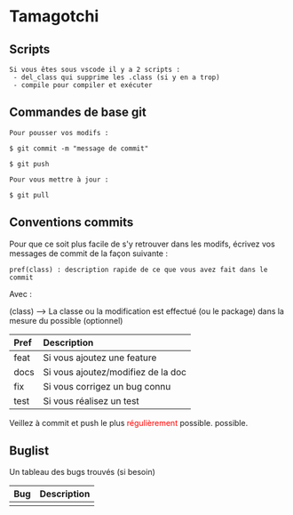 # Tamagotchi

## Scripts

```
Si vous êtes sous vscode il y a 2 scripts :
 - del_class qui supprime les .class (si y en a trop)
 - compile pour compiler et exécuter
```


## Commandes de base git 

```
Pour pousser vos modifs : 

$ git commit -m "message de commit"

$ git push

Pour vous mettre à jour :

$ git pull
```

## Conventions commits


Pour que ce soit plus facile de s'y retrouver dans les modifs, écrivez vos messages de commit de la façon suivante :
```
pref(class) : description rapide de ce que vous avez fait dans le commit

```
Avec : 


(class) --> La classe ou la modification est effectué (ou le package) dans la mesure du possible (optionnel) 


| Pref  | Description | 
| :--------------- | :--------------- |
| feat  | Si vous ajoutez une feature  | 
| docs  | Si vous ajoutez/modifiez de la doc  | 
| fix  | Si vous corrigez un bug connu |
| test  | Si vous réalisez un test|

Veillez à commit et push le plus <span style="color:red"> régulièrement </span> possible.
 possible.


## Buglist

Un tableau des bugs trouvés (si besoin)

| Bug  | Description | 
| :--------------- | :--------------- |
|   |  | 

